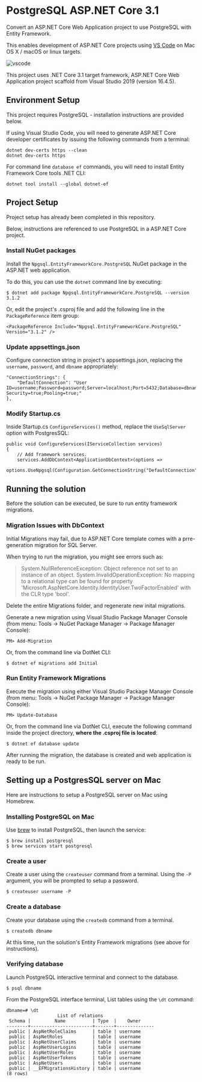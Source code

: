 # PostgreSQL ASP.NET Core 3.1

Convert an ASP.NET Core Web Application project to use PostgreSQL with Entity Framework.

This enables development of ASP.NET Core projects using [VS Code](https://code.visualstudio.com/) on Mac OS X / macOS or linux targets.

![vscode](http://labs.jasonsturges.com/coreclr/postgresql-dotnet-core.png)

This project uses .NET Core 3.1 target framework, ASP.NET Core Web Application project scaffold from Visual Studio 2019 (version 16.4.5).


## Environment Setup

This project requires PostgreSQL - installation instructions are provided below.

If using Visual Studio Code, you will need to generate ASP.NET Core developer certificates by issuing the following commands from a terminal:

    dotnet dev-certs https --clean
    dotnet dev-certs https

For command line `database ef` commands, you will need to install Entity Framework Core tools .NET CLI:

    dotnet tool install --global dotnet-ef


## Project Setup

Project setup has already been completed in this repository.  

Below, instructions are referenced to use PostgreSQL in a ASP.NET Core project.


### Install NuGet packages

Install the `Npgsql.EntityFrameworkCore.PostgreSQL` NuGet package in the ASP.NET web application.

To do this, you can use the `dotnet` command line by executing:

    $ dotnet add package Npgsql.EntityFrameworkCore.PostgreSQL --version 3.1.2

Or, edit the project's .csproj file and add the following line in the `PackageReference` item group:

    <PackageReference Include="Npgsql.EntityFrameworkCore.PostgreSQL" Version="3.1.2" />


### Update appsettings.json

Configure connection string in project's appsettings.json, replacing the `username`, `password`, and `dbname` appropriately:

    "ConnectionStrings": {
        "DefaultConnection": "User ID=username;Password=password;Server=localhost;Port=5432;Database=dbname;Integrated Security=true;Pooling=true;"
    },


### Modify Startup.cs

Inside Startup.cs `ConfigureServices()` method, replace the `UseSqlServer` option with PostgresSQL:

    public void ConfigureServices(IServiceCollection services)
    {
        // Add framework services.
        services.AddDbContext<ApplicationDbContext>(options =>
            options.UseNpgsql(Configuration.GetConnectionString("DefaultConnection")));
    

## Running the solution

Before the solution can be executed, be sure to run entity framework migrations.


### Migration Issues with DbContext

Initial Migrations may fail, due to ASP.NET Core template comes with a prre-generation migration for SQL Server.

When trying to run the migration, you might see errors such as:
> System.NullReferenceException: Object reference not set to an instance of an object.
> System.InvalidOperationException: No mapping to a relational type can be found for property 'Microsoft.AspNetCore.Identity.IdentityUser.TwoFactorEnabled' with the CLR type 'bool'.

Delete the entire Migrations folder, and regenerate new inital migrations.

Generate a new migration using Visual Studio Package Manager Console (from menu: Tools -> NuGet Package Manager -> Package Manager Console):

    PM> Add-Migration

Or, from the command line via DotNet CLI:

    $ dotnet ef migrations add Initial


### Run Entity Framework Migrations

Execute the migration using either Visual Studio Package Manager Console (from menu: Tools -> NuGet Package Manager -> Package Manager Console):

    PM> Update-Database

Or, from the command line via DotNet CLI, execute the following command inside the project directory, **where the .csproj file is located**:

    $ dotnet ef database update

After running the migration, the database is created and web application is ready to be run.


## Setting up a PostgresSQL server on Mac

Here are instructions to setup a PostgreSQL server on Mac using Homebrew.


### Installing PostgreSQL on Mac

Use [brew](https://brew.sh/) to install PostgreSQL, then launch the service:

    $ brew install postgresql
    $ brew services start postgresql


### Create a user

Create a user using the `createuser` command from a terminal.  Using the `-P` argument, you will be prompted to setup a password.

    $ createuser username -P


### Create a database

Create your database using the `createdb` command from a terminal.

    $ createdb dbname
    
At this time, run the solution's Entity Framework migrations (see above for instructions).


### Verifying database

Launch PostgreSQL interactive terminal and connect to the database.

    $ psql dbname


From the PostgreSQL interface terminal, List tables using the `\dt` command:

    dbname=# \dt
                       List of relations
     Schema |         Name          | Type  |    Owner     
    --------+-----------------------+-------+--------------
     public | AspNetRoleClaims      | table | username
     public | AspNetRoles           | table | username
     public | AspNetUserClaims      | table | username
     public | AspNetUserLogins      | table | username
     public | AspNetUserRoles       | table | username
     public | AspNetUserTokens      | table | username
     public | AspNetUsers           | table | username
     public | __EFMigrationsHistory | table | username
    (8 rows)
